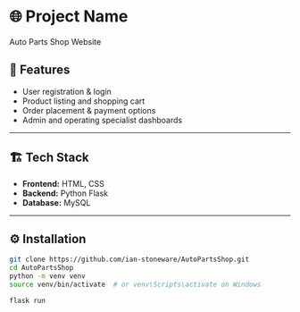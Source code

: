 # 🌐 Project Name

Auto Parts Shop Website


## 🚀 Features

- User registration & login
- Product listing and shopping cart
- Order placement & payment options
- Admin and operating specialist dashboards

---

## 🏗️ Tech Stack

- **Frontend:** HTML, CSS
- **Backend:** Python Flask
- **Database:** MySQL 

---

## ⚙️ Installation

```bash
git clone https://github.com/ian-stoneware/AutoPartsShop.git
cd AutoPartsShop
python -m venv venv
source venv/bin/activate  # or venv\Scripts\activate on Windows

flask run

